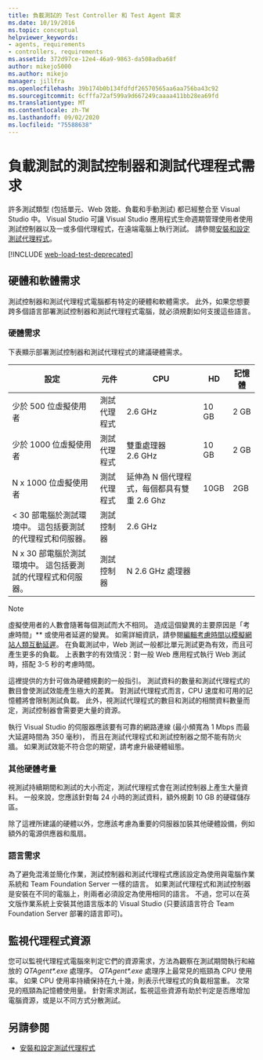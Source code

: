 ```yaml
---
title: 負載測試的 Test Controller 和 Test Agent 需求
ms.date: 10/19/2016
ms.topic: conceptual
helpviewer_keywords:
- agents, requirements
- controllers, requirements
ms.assetid: 372d97ce-12e4-46a9-9863-da508adba68f
author: mikejo5000
ms.author: mikejo
manager: jillfra
ms.openlocfilehash: 39b174b0b134fdfdf26570565aa6aa756ba43c92
ms.sourcegitcommit: 6cfffa72af599a9d667249caaaa411bb28ea69fd
ms.translationtype: MT
ms.contentlocale: zh-TW
ms.lasthandoff: 09/02/2020
ms.locfileid: "75588638"
---
```

# <a name="test-controller-and-test-agent-requirements-for-load-testing"></a>負載測試的測試控制器和測試代理程式需求

許多測試類型 (包括單元、Web 效能、負載和手動測試) 都已經整合至 Visual Studio 中。 Visual Studio 可讓 Visual Studio 應用程式生命週期管理使用者使用測試控制器以及一或多個代理程式，在遠端電腦上執行測試。 請參閱[安裝和設定測試代理程式](../test/lab-management/install-configure-test-agents.md)。

[!INCLUDE [web-load-test-deprecated](includes/web-load-test-deprecated.md)]

## <a name="hardware-and-software-requirements"></a>硬體和軟體需求

測試控制器和測試代理程式電腦都有特定的硬體和軟體需求。 此外，如果您想要跨多個語言部署測試控制器和測試代理程式電腦，就必須規劃如何支援這些語言。

### <a name="hardware-requirements"></a>硬體需求

下表顯示部署測試控制器和測試代理程式的建議硬體需求。

|**設定**|**元件**|**CPU**|**HD**|**記憶體**|
|-|-------------------|-|------------|-|
|少於 500 位虛擬使用者|測試代理程式|2.6 GHz|10 GB|2 GB|
|少於 1000 位虛擬使用者|測試代理程式|雙重處理器 2.6 GHz|10 GB|2 GB|
|N x 1000 位虛擬使用者|測試代理程式|延伸為 N 個代理程式，每個都具有雙重 2.6 Ghz|10GB|2GB|
|\< 30 部電腦於測試環境中。 這包括要測試的代理程式和伺服器。|測試控制器|2.6 GHz|||
|N x 30 部電腦於測試環境中。 這包括要測試的代理程式和伺服器。|測試控制器|N 2.6 GHz 處理器|||

> [!NOTE]
> 虛擬使用者的人數會隨著每個測試而大不相同。 造成這個變異的主要原因是「考慮時間」** 或使用者延遲的變異。 如需詳細資訊，請參閱[編輯考慮時間以模擬網站人類互動延遲](../test/edit-think-times-in-load-test-scenarios.md)。 在負載測試中，Web 測試一般都比單元測試更為有效，而且可產生更多的負載。 上表數字的有效情況：對一般 Web 應用程式執行 Web 測試時，搭配 3-5 秒的考慮時間。

這裡提供的方針可做為硬體規劃的一般指引。 測試資料的數量和測試代理程式的數目會使測試效能產生極大的差異。 對測試代理程式而言，CPU 速度和可用的記憶體將會限制測試負載。 此外，視測試代理程式的數目和測試的相關資料數量而定，測試控制器會需要更大量的資源。

執行 Visual Studio 的伺服器應該要有可靠的網路連線 (最小頻寬為 1 Mbps 而最大延遲時間為 350 毫秒)， 而且在測試代理程式和測試控制器之間不能有防火牆。 如果測試效能不符合您的期望，請考慮升級硬體組態。

### <a name="additional-hardware-considerations"></a>其他硬體考量

視測試持續期間和測試的大小而定，測試代理程式會在測試控制器上產生大量資料。 一般來說，您應該針對每 24 小時的測試資料，額外規劃 10 GB 的硬碟儲存區。

除了這裡所建議的硬體以外，您應該考慮為重要的伺服器加裝其他硬體設備，例如額外的電源供應器和風扇。

### <a name="language-requirements"></a>語言需求

為了避免混淆並簡化作業，測試控制器和測試代理程式應該設定為使用與電腦作業系統和 Team Foundation Server 一樣的語言。 如果測試代理程式和測試控制器是安裝在不同的電腦上，則兩者必須設定為使用相同的語言。 不過，您可以在英文版作業系統上安裝其他語言版本的 Visual Studio (只要該語言符合 Team Foundation Server 部署的語言即可)。

## <a name="monitor-agent-resources"></a>監視代理程式資源

您可以監視代理程式電腦來判定它們的資源需求，方法為觀察在測試期間執行和縮放的 *QTAgent\*.exe* 處理序。 *QTAgent\*.exe* 處理序上最常見的瓶頸為 CPU 使用率。 如果 CPU 使用率持續保持在九十幾，則表示代理程式的負載相當重。 次常見的瓶頸為記憶體使用量。 針對需求測試，監視這些資源有助於判定是否應增加電腦資源，或是以不同方式分散測試。

## <a name="see-also"></a>另請參閱

- [安裝和設定測試代理程式](../test/lab-management/install-configure-test-agents.md)
